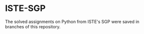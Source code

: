 # ISTE-SGP
The solved assignments on Python from ISTE's SGP were saved in branches of this repository.
